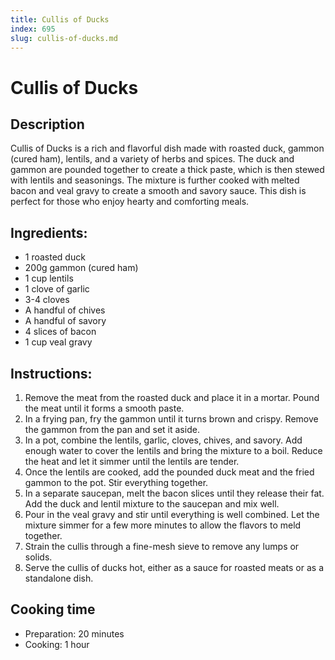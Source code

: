 ```yaml
---
title: Cullis of Ducks
index: 695
slug: cullis-of-ducks.md
---
```


# Cullis of Ducks

## Description
Cullis of Ducks is a rich and flavorful dish made with roasted duck, gammon (cured ham), lentils, and a variety of herbs and spices. The duck and gammon are pounded together to create a thick paste, which is then stewed with lentils and seasonings. The mixture is further cooked with melted bacon and veal gravy to create a smooth and savory sauce. This dish is perfect for those who enjoy hearty and comforting meals.

## Ingredients:
- 1 roasted duck
- 200g gammon (cured ham)
- 1 cup lentils
- 1 clove of garlic
- 3-4 cloves
- A handful of chives
- A handful of savory
- 4 slices of bacon
- 1 cup veal gravy

## Instructions:
1. Remove the meat from the roasted duck and place it in a mortar. Pound the meat until it forms a smooth paste.
2. In a frying pan, fry the gammon until it turns brown and crispy. Remove the gammon from the pan and set it aside.
3. In a pot, combine the lentils, garlic, cloves, chives, and savory. Add enough water to cover the lentils and bring the mixture to a boil. Reduce the heat and let it simmer until the lentils are tender.
4. Once the lentils are cooked, add the pounded duck meat and the fried gammon to the pot. Stir everything together.
5. In a separate saucepan, melt the bacon slices until they release their fat. Add the duck and lentil mixture to the saucepan and mix well.
6. Pour in the veal gravy and stir until everything is well combined. Let the mixture simmer for a few more minutes to allow the flavors to meld together.
7. Strain the cullis through a fine-mesh sieve to remove any lumps or solids.
8. Serve the cullis of ducks hot, either as a sauce for roasted meats or as a standalone dish.

## Cooking time
- Preparation: 20 minutes
- Cooking: 1 hour